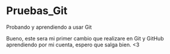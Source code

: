 # Pruebas_Git
Probando y aprendiendo a usar Git

Bueno, este sera mi primer cambio que realizare en Git y GitHub aprendiendo por mi cuenta, espero que salga bien. <3